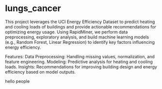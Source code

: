 # lungs_cancer
This project leverages the UCI Energy Efficiency Dataset to predict heating and cooling loads of buildings and provide actionable recommendations for optimizing energy usage. Using RapidMiner, we perform data preprocessing, exploratory analysis, and build machine learning models (e.g., Random Forest, Linear Regression) to identify key factors influencing energy efficiency.

Features:
Data Preprocessing: Handling missing values, normalization, and feature engineering.
Modeling: Predictive analysis for heating and cooling loads.
Insights: Recommendations for improving building design and energy efficiency based on model outputs.


hello people